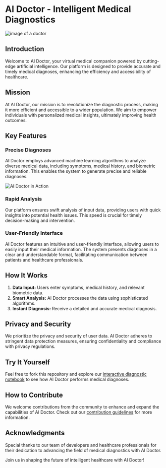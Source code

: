 # AI Doctor - Intelligent Medical Diagnostics

![image of a doctor](https://www.google.com/url?sa=i&url=https%3A%2F%2Fit.freepik.com%2Ffoto-vettori-gratuito%2Fdottore&psig=AOvVaw1VDsSSDpvhzQ_T1p8nTedG&ust=1704558805772000&source=images&cd=vfe&ved=0CBIQjRxqFwoTCJj1qcLWxoMDFQAAAAAdAAAAABAE)

## Introduction

Welcome to AI Doctor, your virtual medical companion powered by cutting-edge artificial intelligence. Our platform is designed to provide accurate and timely medical diagnoses, enhancing the efficiency and accessibility of healthcare.

## Mission

At AI Doctor, our mission is to revolutionize the diagnostic process, making it more efficient and accessible to a wider population. We aim to empower individuals with personalized medical insights, ultimately improving health outcomes.

## Key Features

### Precise Diagnoses

AI Doctor employs advanced machine learning algorithms to analyze diverse medical data, including symptoms, medical history, and biometric information. This enables the system to generate precise and reliable diagnoses.

![AI Doctor in Action](images/ai_doctor_diagnosis.png)

### Rapid Analysis

Our platform ensures swift analysis of input data, providing users with quick insights into potential health issues. This speed is crucial for timely decision-making and intervention.

### User-Friendly Interface

AI Doctor features an intuitive and user-friendly interface, allowing users to easily input their medical information. The system presents diagnoses in a clear and understandable format, facilitating communication between patients and healthcare professionals.

## How It Works

1. **Data Input:** Users enter symptoms, medical history, and relevant biometric data.
2. **Smart Analysis:** AI Doctor processes the data using sophisticated algorithms.
3. **Instant Diagnosis:** Receive a detailed and accurate medical diagnosis.

## Privacy and Security

We prioritize the privacy and security of user data. AI Doctor adheres to stringent data protection measures, ensuring confidentiality and compliance with privacy regulations.

## Try It Yourself

Feel free to fork this repository and explore our [interactive diagnostic notebook](notebooks/AIDoctor_Diagnostic_Simulation.ipynb) to see how AI Doctor performs medical diagnoses.

## How to Contribute

We welcome contributions from the community to enhance and expand the capabilities of AI Doctor. Check out our [contribution guidelines](CONTRIBUTING.md) for more information.

## Acknowledgments

Special thanks to our team of developers and healthcare professionals for their dedication to advancing the field of medical diagnostics with AI Doctor.

Join us in shaping the future of intelligent healthcare with AI Doctor!

